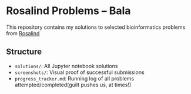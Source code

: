 # Rosalind Problems – Bala

This repository contains my solutions to selected bioinformatics problems from [Rosalind](https://rosalind.info)

## Structure
- `solutions/`: All Jupyter notebook solutions
- `screenshots/`: Visual proof of successful submissions
- `progress_tracker.md`: Running log of all problems attempted/completed(guilt pushes us, at times!)

